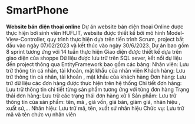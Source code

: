 # SmartPhone
**Website bán điện thoại online**
Dự án website bán điện thoại Online được thực hiện bởi sinh viên HUFLIT, website được thiết kế bởi mô hình Model-View-Controller, quy trình thực hiện dựa trên tiến trình Scrum, project bắt đầu vào ngày 07/02/2023 và kết thúc vào ngày 30/6/2023. 
Dự án bao gồm 8 sprint tương ứng với 14 tuần thực hiện
Giao diện được thiết kế dựa trên giao diện của shoppe
Dữ liệu được lưu trữ trên SQL sever, kết nối dự liệu đến project thông qua EntityFramework bao gồm các bảng:
Nhân viên: Lưu trữ thông tin cá nhân, tài khoản, mật khẩu của nhân viên
Khách hàng: Lưu trữ thông tin cá nhân, tài khoản , mật khẩu của khách hàng
Đơn hàng: Lưu trữ dữ liệu các đơn hàng được thực hiện trên hệ thống
Chi tiết đơn hàng: Lưu trữ thông tin chi tiết từng sản phẩm tương ứng với từng đơn hàng
Trạng thái đơn hàng: Lưu trữ các trạng thái đơn hàng xử lí
Sản phẩm: Lưu trữ thông tin của sản phẩm: tên, mã , giá vốn, giá bán, giảm giá, nhãn hiệu , xuất sứ,...
Nhãn hiệu: Lưu trữ mã, tên, xuất sứ nhãn hiệu
Chức vụ: Lưu trữ mã và tên chức vụ nhân viên

